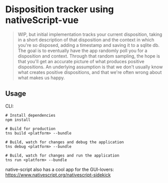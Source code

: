 # Disposition tracker using nativeScript-vue

> WIP, but initial implementation tracks your current disposition, taking in a short description of that disposition and the context in which you're so disposed, adding a timestamp and saving it to a sqlite db. The goal is to eventually have the app randomly poll you for a disposition and context. Through that random sampling, the hope is that you'll get an accurate picture of what produces positive dispositions. An underlying assumption is that we don't usually know what creates positive dispositions, and that we're often wrong about what makes us happy.

## Usage

CLI:
```
# Install dependencies
npm install

# Build for production
tns build <platform> --bundle

# Build, watch for changes and debug the application
tns debug <platform> --bundle

# Build, watch for changes and run the application
tns run <platform> --bundle
```
native-script also has a cool app for the GUI-lovers: https://www.nativescript.org/nativescript-sidekick
